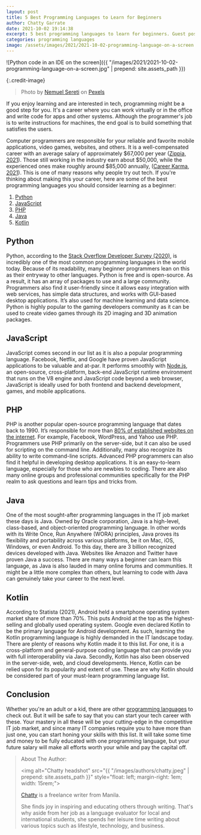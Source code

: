 ```yaml
---
layout: post
title: 5 Best Programming Languages to Learn for Beginners
author: Chatty Garrate
date: 2021-10-02 19:14:38
excerpt: 5 best programming languages to learn for beginners. Guest post by Chatty Garrate.
categories: programming languages
image: /assets/images/2021/2021-10-02-programming-language-on-a-screen.jpg
---
```


![Python code in an IDE on the screen]({{ "/images/2021/2021-10-02-programming-language-on-a-screen.jpg" | prepend: site.assets_path }})

{:.credit-image}

> Photo by [Nemuel Sereti](https://www.pexels.com/@nemuel) on [Pexels](https://www.pexels.com/photo/programming-language-on-a-screen-6424586/)

If you enjoy learning and are interested in tech, programming might be a good step for you. It's a career where you can work virtually or in the office and write code for apps and other systems. Although the programmer's job is to write instructions for machines, the end goal is to build something that satisfies the users.

Computer programmers are responsible for your reliable and favorite mobile applications, video games, websites, and others. It is a well-compensated career with an average salary of approximately $67,000 per year ([Zippia, 2021](https://www.zippia.com/programmer-jobs/salary/)). Those still working in the industry earn about $50,000, while the experienced ones make roughly around $85,000 annually, ([Career Karma, 2021](https://careerkarma.com/blog/how-much-do-coders-make/)). This is one of many reasons why people try out tech. If you're thinking about making this your career, here are some of the best programming languages you should consider learning as a beginner:

1. [Python](#python)
2. [JavaScript](#javascript)
3. [PHP](#php)
4. [Java](#java)
5. [Kotlin](#kotlin)

## Python

Python, according to the [Stack Overflow Developer Survey (2020)](https://insights.stackoverflow.com/survey/2020/), is incredibly one of the most common programming languages in the world today. Because of its readability, many beginner programmers lean on this as their entryway to other languages. Python is free and is open-source. As a result, it has an array of packages to use and a large community. Programmers also find it user-friendly since it allows easy integration with web services, has simple data structures, and works with GUI-based desktop applications. It’s also used for machine learning and data science. Python is highly popular to the gaming developers community as it can be used to create video games through its 2D imaging and 3D animation packages.

## JavaScript

JavaScript comes second in our list as it is also a popular programming language. Facebook, Netflix, and Google have proven JavaScript applications to be valuable and at-par. It performs smoothly with [Node.js](https://nodejs.org/), an open-source, cross-platform, back-end JavaScript runtime environment that runs on the V8 engine and JavaScript code beyond a web browser, JavaScript is ideally used for both frontend and backend development, games, and mobile applications.

## PHP

PHP is another popular open-source programming language that dates back to 1990. It’s responsible for more than [80% of established websites on the internet](https://kinsta.com/blog/is-php-dead/). For example, Facebook, WordPress, and Yahoo use PHP. Programmers use PHP primarily on the server-side, but it can also be used for scripting on the command line. Additionally, many also recognize its ability to write command-line scripts. Advanced PHP programmers can also find it helpful in developing desktop applications. It is an easy-to-learn language, especially for those who are newbies to coding. There are also many online groups and professional communities specifically for the PHP realm to ask questions and learn tips and tricks from.

## Java

One of the most sought-after programming languages in the IT job market these days is Java. Owned by Oracle corporation, Java is a high-level, class-based, and object-oriented programming language. In other words with its Write Once, Run Anywhere (WORA) principles, Java proves its flexibility and portability across various platforms, be it on Mac, iOS, Windows, or even Android. To this day, there are 3 billion recognized devices developed with Java. Websites like Amazon and Twitter have proven Java a success. There are many ways a beginner can learn this language, as Java is also lauded in many online forums and communities. It might be a little more complex than others, but learning to code with Java can genuinely take your career to the next level.

## Kotlin

According to Statista (2021), Android held a smartphone operating system market share of more than 70%. This puts Android at the top as the highest-selling and globally used operating system. Google even declared Kotlin to be the primary language for Android development. As such, learning the Kotlin programming language is highly demanded in the IT landscape today. There are plenty of reasons why Kotlin made it to this list. For one, it is a cross-platform and general-purpose coding language that can provide you with full interoperability via Java. Secondly, Kotlin has also been observed in the server-side, web, and cloud developments. Hence, Kotlin can be relied upon for its popularity and extent of use. These are why Kotlin should be considered part of your must-learn programming language list.

## Conclusion

Whether you're an adult or a kid, there are other [programming languages](https://junilearning.com/blog/guide/best-programming-languages-kids/) to check out. But it will be safe to say that you can start your tech career with these. Your mastery in all these will be your cutting-edge in the competitive IT job market, and since many IT companies require you to have more than just one, you can start honing your skills with this list. It will take some time and money to be fully educated with one programming language, but your future salary will make all efforts worth your while and pay the capital off.

> About The Author:
>
> <img alt="Chatty headshot" src="{{ "/images/authors/chatty.jpeg" | prepend: site.assets_path }}" style="float: left; margin-right: 1em; width: 15rem;">
>
> [Chatty](https://twitter.com/ChattyGarrate) is a freelance writer from Manila.
>
> She finds joy in inspiring and educating others through writing. That's why aside from her job as a language evaluator for local and international students, she spends her leisure time writing about various topics such as lifestyle, technology, and business.

